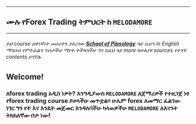 
------
## ሙሉ የForex Trading ትምህርት ከ ```MELODAMORE```
------
###### _ይህ course በዋነኛነት መሰሩትን ያደረገው [**School of Pipsology**](https://www.babypips.com/learn/forex) ላይ ሲሆን in English ማንበብ የምትፈልጉ ገብታችሁ ማየት ትችላላችሁ ግን እዚህ ላይ more ከተለያዩ sources የተገኙ contents ይገኛሉ_

## Welcome!
### ለforex trading አዲስ ነዎት? እንግዲያውስ ```MELODAMORE``` ለጀማሪዎች የተዘጋጀ ነፃ የforex trading course ይዞላችሁ መጥቷል። ሁሌም forex ለመማር ፈልገው ነገር ግን የት እና እንዴት መጀመር እንዳለባችሁ ካላወቃችሁ ```MELODAMORE``` ለእናንተ ትክክለኛው ቦታ ነው!
